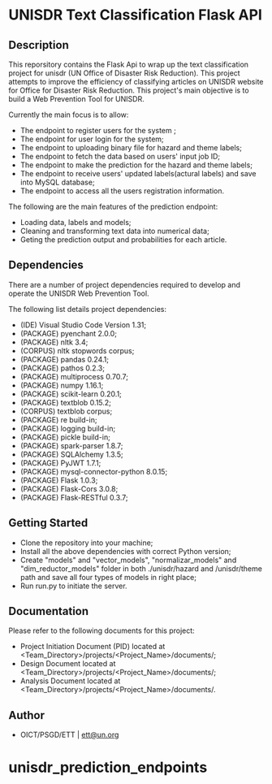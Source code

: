 # UNISDR Text Classification Flask API

## Description
This reporsitory contains the Flask Api to wrap up the text classification project for unisdr (UN Office of Disaster Risk Reduction). This project attempts to improve the efficiency of classifying articles on UNISDR website for Office for Disaster Risk Reduction. This project's main objective is to build a Web Prevention Tool for UNISDR.  

Currently the main focus is to allow:  

* The endpoint to register users for the system ;
* The endpoint for user login for the system; 
* The endpoint to uploading binary file for hazard and theme labels;
* The endpoint to fetch the data based on users' input job ID;
* The endpoint to make the prediction for the hazard and theme labels;
* The endpoint to receive users' updated labels(actural labels) and save into MySQL database;
* The endpoint to access all the users registration information.
 
The following are the main features of the prediction endpoint:

* Loading data, labels and models;
* Cleaning and transforming text data into numerical data;
* Geting the prediction output and probabilities for each article.

## Dependencies

There are a number of project dependencies required to develop and operate the UNISDR Web Prevention Tool.

The following list details project dependencies:

* (IDE) Visual Studio Code Version 1.31;
* (PACKAGE) pyenchant 2.0.0;
* (PACKAGE) nltk 3.4;
* (CORPUS) nltk stopwords corpus;
* (PACKAGE) pandas 0.24.1;
* (PACKAGE) pathos 0.2.3;
* (PACKAGE) multiprocess 0.70.7;
* (PACKAGE) numpy 1.16.1;
* (PACKAGE) scikit-learn 0.20.1;
* (PACKAGE) textblob 0.15.2;
* (CORPUS) textblob corpus;
* (PACKAGE) re build-in;
* (PACKAGE) logging build-in;
* (PACKAGE) pickle build-in;
* (PACKAGE) spark-parser 1.8.7;
* (PACKAGE) SQLAlchemy 1.3.5;
* (PACKAGE) PyJWT 1.7.1;
* (PACKAGE) mysql-connector-python 8.0.15;
* (PACKAGE) Flask 1.0.3;
* (PACKAGE) Flask-Cors 3.0.8;
* (PACKAGE) Flask-RESTful 0.3.7;

## Getting Started

* Clone the repository into your machine;
* Install all the above dependencies with correct Python version;
* Create "models" and "vector_models", "normalizar_models"  and "dim_reductor_models" folder in both ./unisdr/hazard and /unisdr/theme path and save all four types of models in right place;
* Run run.py to initiate the server.

## Documentation

Please refer to the following documents for this project:
* Project Initiation Document (PID) located at <Team_Directory>/projects/<Project_Name>/documents/;
* Design Document located at <Team_Directory>/projects/<Project_Name>/documents/;
* Analysis Document located at <Team_Directory>/projects/<Project_Name>/documents/.

## Author
* OICT/PSGD/ETT | ett@un.org
# unisdr_prediction_endpoints
